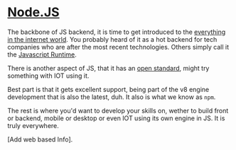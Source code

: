# [Node.JS](https://www.sitepoint.com/an-introduction-to-node-js/)

The backbone of JS backend, it is time to get introduced to the [everything in the internet world](https://medium.com/commencis/javascript-is-everywhere-really-906d1cf06092). You probably heard of it as a hot backend for tech companies who are after the most recent technologies. Others simply call it the [Javascript Runtime](https://www.infoworld.com/article/3210589/what-is-nodejs-javascript-runtime-explained.html). 

There is another aspect of JS, that it has an [open standard](https://stackoverflow.com/questions/5520245/is-javascript-an-open-source-project), might try something with IOT using it.

Best part is that it gets excellent support, being part of the v8 engine development that is also the latest, duh.
It also is what we know as `npm`.

The rest is where you'd want to develop your skills on, wether to build front or backend, mobile or desktop or even IOT using its own engine in JS. It is truly everywhere.

[Add web based Info].